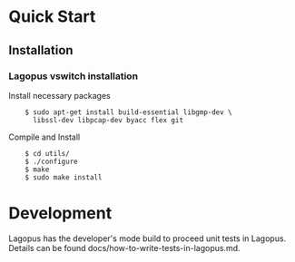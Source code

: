 Quick Start
==========================

Installation
--------------------------

### Lagopus vswitch installation

Install necessary packages

```
	$ sudo apt-get install build-essential libgmp-dev \
	  libssl-dev libpcap-dev byacc flex git
```

Compile and Install

```
	$ cd utils/
	$ ./configure
	$ make
    $ sudo make install
```

Development
==========================
Lagopus has the developer's mode build to proceed unit tests in Lagopus.
Details can be found docs/how-to-write-tests-in-lagopus.md.
